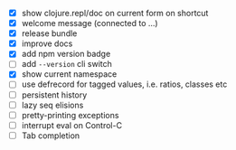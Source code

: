 - [x] show clojure.repl/doc on current form on shortcut
- [x] welcome message (connected to ...)
- [x] release bundle
- [x] improve docs
- [x] add npm version badge
- [ ] add `--version` cli switch
- [x] show current namespace
- [ ] use defrecord for tagged values, i.e. ratios, classes etc
- [ ] persistent history
- [ ] lazy seq elisions
- [ ] pretty-printing exceptions
- [ ] interrupt eval on Control-C
- [ ] Tab completion
